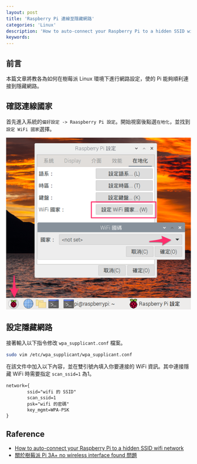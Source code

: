 ```yaml
---
layout: post
title: 'Raspberry Pi 連線至隱藏網路'
categories: 'Linux'
description: 'How to auto-connect your Raspberry Pi to a hidden SSID wifi network'
keywords: 
---
```


## 前言
本篇文章將教各為如何在樹莓派 Linux 環境下進行網路設定，使的 Pi 能夠順利連接到隱藏網路。

## 確認連線國家
首先進入系統的`偏好設定 -> Raaspberry Pi 設定`。開始視窗後點選`在地化`，並找到`設定 WiFi 國家`選擇。

![](/images/posts/linux/2022/img1110926-1.png)

## 設定隱藏網路
接著輸入以下指令修改 `wpa_supplicant.conf` 檔案。

```sh
sudo vim /etc/wpa_supplicant/wpa_supplicant.conf
```

在該文件中加入以下內容，並在雙引號內填入你要連接的 WiFi 資訊。其中連接隱藏 WiFi 時需要指定 `scan_ssid=1` 為1。

```
network={
        ssid="wifi 的 SSID"
        scan_ssid=1
        psk="wifi 的密碼"
        key_mgmt=WPA-PSK
}
```


## Raference
- [How to auto-connect your Raspberry Pi to a hidden SSID wifi network](https://mahirmax.blogspot.com/2018/03/raspberry-pi-wifi-ssid-how-to-auto.html)
- [關於樹莓派 Pi 3A+ no wireless interface found 問題](http://yhhuang1966.blogspot.com/2020/05/pi-3a-no-wireless-interface-found.html)